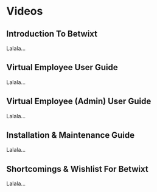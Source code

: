 # Videos

## Introduction To Betwixt
Lalala...

## Virtual Employee User Guide
Lalala...

## Virtual Employee (Admin) User Guide
Lalala...

## Installation & Maintenance Guide
Lalala...

## Shortcomings & Wishlist For Betwixt
Lalala...